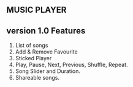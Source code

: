 ## MUSIC PLAYER

## version 1.0 Features

1. List of songs
2. Add & Remove Favourite
3. Sticked Player
4. Play, Pause, Next, Previous, Shuffle, Repeat.
5. Song Slider and Duration.
6. Shareable songs.
